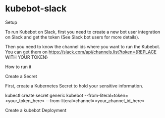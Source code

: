 # kubebot-slack




Setup

To run Kubebot on Slack, first you need to create a new bot user integration on Slack and get the token (See Slack bot users for more details).

Then you need to know the channel ids where you want to run the Kubebot. You can get them on https://slack.com/api/channels.list?token={REPLACE WITH YOUR TOKEN}

How to run it

Create a Secret

First, create a Kubernetes Secret to hold your sensitive information.

kubectl create secret generic kubebot --from-literal=token=<your_token_here> --from-literal=channel=<your_channel_id_here>

Create a kubebot Deployment
